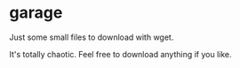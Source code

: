 # garage

Just some small files to download with wget.

It's totally chaotic. Feel free to download anything if you like.
